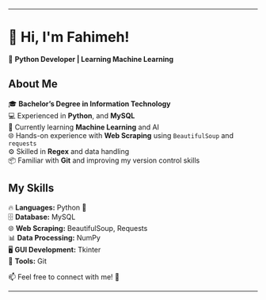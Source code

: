 
---

# 👋 Hi, I'm Fahimeh!  
🔹 **Python Developer | Learning Machine Learning**  

## About Me  
🎓 **Bachelor’s Degree in Information Technology**  
💻 Experienced in **Python**, and **MySQL**  
🧠 Currently learning **Machine Learning** and AI  
🌐 Hands-on experience with **Web Scraping** using `BeautifulSoup` and `requests`  
⚙️ Skilled in **Regex** and data handling  
📦 Familiar with **Git** and improving my version control skills  

## My Skills  
🔥 **Languages:** Python 🐍  
🗄️ **Database:** MySQL  
🌐 **Web Scraping:** BeautifulSoup, Requests  
📊 **Data Processing:** NumPy  
🖥️ **GUI Development:** Tkinter  
🔧 **Tools:** Git  

📫 Feel free to connect with me! 🚀  

---